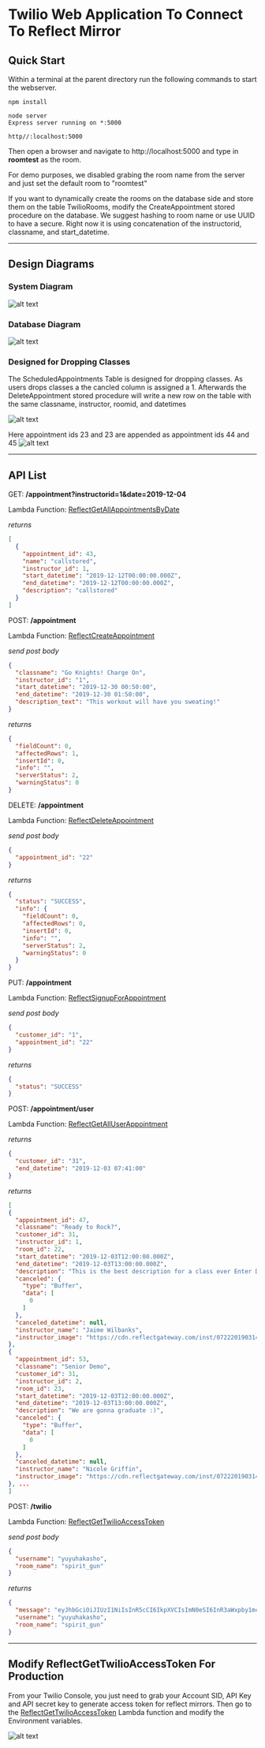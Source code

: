 # Twilio Web Application To Connect To Reflect Mirror

## Quick Start

Within a terminal at the parent directory run the following commands to start the webserver.

```
npm install

node server
Express server running on *:5000

http//:localhost:5000
```

Then open a browser and navigate to http://localhost:5000 and type in **roomtest** as the room.

For demo purposes, we disabled grabing the room name from the server and just set the default room to "roomtest"

If you want to dynamically create the rooms on the database side and store them on the table TwilioRooms, modify the CreateAppointment stored procedure on the database. We suggest hashing to room name or use UUID to have a secure. Right now it is using concatenation of the instructorid, classname, and start_datetime.

---

## Design Diagrams

### System Diagram

![alt text](docs/DeploymentDiagram.png)

### Database Diagram

![alt text](docs/ERDiagram.png)

### Designed for Dropping Classes

The ScheduledAppointments Table is designed for dropping classes. As users drops classes a the cancled column is assigned a 1. Afterwards the DeleteAppointment stored procedure will write a new row on the table with the same classname, instructor, roomid, and datetimes

![alt text](docs/canceledappointments.png)

Here appointment ids 23 and 23 are appended as appointment ids 44 and 45
![alt text](docs/remadeappointments.png)

---

## API List

GET: **/appointment?instructorid=1&date=2019-12-04**

Lambda Function: [ReflectGetAllAppointmentsByDate](https://us-east-2.console.aws.amazon.com/lambda/home?region=us-east-2#/functions/ReflectGetAllAppointmentsByDate?tab=configuration)

_returns_

```json
[
  {
    "appointment_id": 43,
    "name": "callstored",
    "instructor_id": 1,
    "start_datetime": "2019-12-12T00:00:00.000Z",
    "end_datetime": "2019-12-12T00:00:00.000Z",
    "description": "callstored"
  }
]
```

POST: **/appointment**

Lambda Function: [ReflectCreateAppointment](https://us-east-2.console.aws.amazon.com/lambda/home?region=us-east-2#/functions/ReflectCreateAppointment)

_send post body_

```json
{
  "classname": "Go Knights! Charge On",
  "instructor_id": "1",
  "start_datetime": "2019-12-30 00:50:00",
  "end_datetime": "2019-12-30 01:50:00",
  "description_text": "This workout will have you sweating!"
}
```

_returns_

```json
{
  "fieldCount": 0,
  "affectedRows": 1,
  "insertId": 0,
  "info": "",
  "serverStatus": 2,
  "warningStatus": 0
}
```

DELETE: **/appointment**

Lambda Function: [ReflectDeleteAppointment](https://us-east-2.console.aws.amazon.com/lambda/home?region=us-east-2#/functions/ReflectDeleteAppointment)

_send post body_

```json
{
  "appointment_id": "22"
}
```

_returns_

```json
{
  "status": "SUCCESS",
  "info": {
    "fieldCount": 0,
    "affectedRows": 0,
    "insertId": 0,
    "info": "",
    "serverStatus": 2,
    "warningStatus": 0
  }
}
```

PUT: **/appointment**

Lambda Function: [ReflectSignupForAppointment](https://us-east-2.console.aws.amazon.com/lambda/home?region=us-east-2#/functions/ReflectSignupForAppointment)

_send post body_

```json
{
  "customer_id": "1",
  "appointment_id": "22"
}
```

_returns_

```json
{
  "status": "SUCCESS"
}
```

POST: **/appointment/user**

Lambda Function: [ReflectGetAllUserAppointment](https://us-east-2.console.aws.amazon.com/lambda/home?region=us-east-2#/functions/ReflectGetAllUserAppointment)

_returns_

```json
{
  "customer_id": "31",
  "end_datetime": "2019-12-03 07:41:00"
}
```

_returns_

```json
[
{
  "appointment_id": 47,
  "classname": "Ready to Rock?",
  "customer_id": 31,
  "instructor_id": 1,
  "room_id": 22,
  "start_datetime": "2019-12-03T12:00:00.000Z",
  "end_datetime": "2019-12-03T13:00:00.000Z",
  "description": "This is the best description for a class ever Enter Description Here...",
  "canceled": {
    "type": "Buffer",
    "data": [
      0
    ]
  },
  "canceled_datetime": null,
  "instructor_name": "Jaime Wilbanks",
  "instructor_image": "https://cdn.reflectgateway.com/inst/07222019031440PM-Jaime4.png"
},
{
  "appointment_id": 53,
  "classname": "Senior Demo",
  "customer_id": 31,
  "instructor_id": 2,
  "room_id": 23,
  "start_datetime": "2019-12-03T12:00:00.000Z",
  "end_datetime": "2019-12-03T13:00:00.000Z",
  "description": "We are gonna graduate :)",
  "canceled": {
    "type": "Buffer",
    "data": [
      0
    ]
  },
  "canceled_datetime": null,
  "instructor_name": "Nicole Griffin",
  "instructor_image": "https://cdn.reflectgateway.com/inst/07222019031423PM-Nicole2.png"
}, ...
]
```

POST:  **/twilio**

Lambda Function: [ReflectGetTwilioAccessToken](https://us-east-2.console.aws.amazon.com/lambda/home?region=us-east-2#/functions/ReflectGetTwilioAccessToken)

_send post body_

```json
{
  "username": "yuyuhakasho",
  "room_name": "spirit_gun"
}
```

_returns_

```json
{
  "message": "eyJhbGciOiJIUzI1NiIsInR5cCI6IkpXVCIsImN0eSI6InR3aWxpby1mcGE7dj0xIn0.eyJqdGkiOiJTSzQ3MzczNjViYmExM2I1NWUxOTgzOWJjNzgxZDA5OTVmLTE1NzU1MTE0MDAiLCJncmFudHMiOnsiaWRlbnRpdHkiOiJ5dXl1aGFrYXNobyIsInZpZGVvIjp7InJvb20iOiJzcGlyaXRfZ3VuIn19LCJpYXQiOjE1NzU1MTE0MDAsImV4cCI6MTU3NTUxNTAwMCwiaXNzIjoiU0s0NzM3MzY1YmJhMTNiNTVlMTk4MzliYzc4MWQwOTk1ZiIsInN1YiI6IkFDMTgxYTcyZWE0YzJhYTI3ZTE5OTYxMjA3OTk3OTJkNjIifQ.eokQRYLlXp__pXV2oMdNJ0P5xVwXNtNe8V3SbBwN5l0",
  "username": "yuyuhakasho",
  "room_name": "spirit_gun"
}
```
---

## Modify ReflectGetTwilioAccessToken For Production
From your Twilio Console, you just need to grab your Account SID, API Key and API secret key to generate access token for reflect mirrors. Then go to the [ReflectGetTwilioAccessToken](https://us-east-2.console.aws.amazon.com/lambda/home?region=us-east-2#/functions/ReflectGetTwilioAccessToken)
 Lambda function and modify the Environment variables.
 
![alt text](docs/twilioconfig.png)